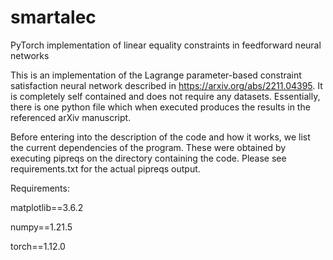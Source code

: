 # smartalec
PyTorch implementation of linear equality constraints in feedforward neural networks

This is an implementation of the Lagrange parameter-based constraint satisfaction neural network described in https://arxiv.org/abs/2211.04395. It is completely self contained and does not require any datasets. Essentially, there is one python file which when executed produces the results in the referenced arXiv manuscript.

Before entering into the description of the code and how it works, we list the current dependencies of the program. These were obtained by executing pipreqs on the directory containing the code. Please see requirements.txt for the actual pipreqs output.

Requirements:

matplotlib==3.6.2

numpy==1.21.5

torch==1.12.0
